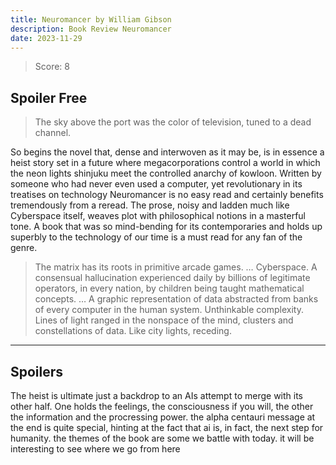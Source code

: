 ```yaml
---
title: Neuromancer by William Gibson
description: Book Review Neuromancer
date: 2023-11-29
---
```

> Score: 8

## Spoiler Free
> The sky above the port was the color of television, tuned to a dead channel.

So begins the novel that, dense and interwoven as it may be, is in essence a heist story set in a future where megacorporations control a world in which the neon lights shinjuku meet the controlled anarchy of kowloon.
Written by someone who had never even used a computer, yet revolutionary in its treatises on technology Neuromancer is no easy read and certainly benefits tremendously from a reread.
The prose, noisy and ladden much like Cyberspace itself, weaves plot with philosophical notions in a masterful tone.
A book that was so mind-bending for its contemporaries and holds up superbly to the technology of our time is a must read for any fan of the genre.
> The matrix has its roots in primitive arcade games. … Cyberspace. A consensual hallucination experienced daily by billions of legitimate operators, in every nation, by children being taught mathematical concepts. … A graphic representation of data abstracted from banks of every computer in the human system. Unthinkable complexity. Lines of light ranged in the nonspace of the mind, clusters and constellations of data. Like city lights, receding.
---
## Spoilers
The heist is ultimate just a backdrop to an AIs attempt to merge with its other half.
One holds the feelings, the consciousness if you will, the other the information and the procressing power.
the alpha centauri message at the end is quite special, hinting at the fact that ai is, in fact, the next step for humanity.
the themes of the book are some we battle with today. it will be interesting to see where we go from here
